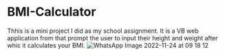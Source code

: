 # BMI-Calculator
Thhis is a mini project I did as my school assignment.
It is a VB web application from that prompt the user to input their height and weight after whic it calculates your BMI.
![WhatsApp Image 2022-11-24 at 09 18 12](https://user-images.githubusercontent.com/102133266/204100540-a78b95df-d0fc-46aa-9cb6-bb6f1687f240.jpg)
